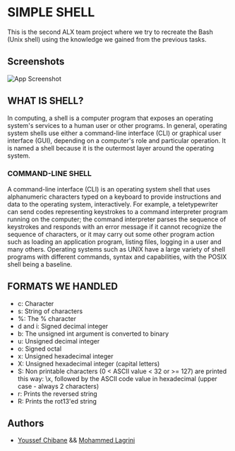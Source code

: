 # SIMPLE SHELL

This is the second ALX team project where we try to recreate the Bash (Unix shell) using the knowledge we gained from the previous tasks.
## Screenshots

![App Screenshot](https://i.imgur.com/EltyYJj.png)
## WHAT IS SHELL?

In computing, a shell is a computer program that exposes an operating system's services to a human user or other programs. In general, operating system shells use either a command-line interface (CLI) or graphical user interface (GUI), depending on a computer's role and particular operation. It is named a shell because it is the outermost layer around the operating system.

### COMMAND-LINE SHELL

A command-line interface (CLI) is an operating system shell that uses alphanumeric characters typed on a keyboard to provide instructions and data to the operating system, interactively. For example, a teletypewriter can send codes representing keystrokes to a command interpreter program running on the computer; the command interpreter parses the sequence of keystrokes and responds with an error message if it cannot recognize the sequence of characters, or it may carry out some other program action such as loading an application program, listing files, logging in a user and many others. Operating systems such as UNIX have a large variety of shell programs with different commands, syntax and capabilities, with the POSIX shell being a baseline.

## FORMATS WE HANDLED

- c: Character
- s: String of characters
- %: The % character
- d and i: Signed decimal integer
- b: The unsigned int argument is converted to binary
- u: Unsigned decimal integer
- o: Signed octal
- x: Unsigned hexadecimal integer
- X: Unsigned hexadecimal integer (capital letters)
- S: Non printable characters (0 < ASCII value < 32 or >= 127) are printed this way: \x, followed by the ASCII code value in hexadecimal (upper case - always 2 characters)
- r: Prints the reversed string
- R: Prints the rot13'ed string
## Authors

- [Youssef Chibane](https://github.com/Youssef-Chibane) && [Mohammed Lagrini](https://github.com/Suigetsu)
